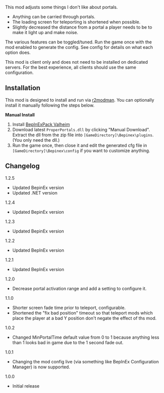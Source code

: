 This mod adjusts some things I don't like about portals.

* Anything can be carried through portals.
* The loading screen for teleporting is shortened when possible.
* Slightly decreased the distance from a portal a player needs to be to make it light up and make noise.

The various features can be toggled/tuned. Run the game once with the mod enabled to generate the config. See config for details on what each option does.

This mod is client only and does not need to be installed on dedicated servers. For the best experience, all clients should use the same configuration.

## Installation
This mod is designed to install and run via [r2modman](https://thunderstore.io/package/ebkr/r2modman/). You can optionally install it manually following the steps below.

**Manual Install**
1. Install [BepInExPack Valheim](https://valheim.thunderstore.io/package/denikson/BepInExPack_Valheim/)
2. Download latest ``ProperPortals.dll`` by clicking "Manual Download". Extract the dll from the zip file into ``[GameDirectory]\Bepinex\plugins``. (You only need the dll.)
3. Run the game once, then close it and edit the generated cfg file in ``[GameDirectory]\Bepinex\config`` if you want to customize anything.

## Changelog

1.2.5

* Updated BepinEx version
* Updated .NET version

1.2.4

* Updated BepinEx version

1.2.3

* Updated BepinEx version

1.2.2

* Updated BepInEx version

1.2.1

* Updated BepInEx version

1.2.0

* Decrease portal activation range and add a setting to configure it.

1.1.0

* Shorter screen fade time prior to teleport, configurable.
* Shortened the "fix bad position" timeout so that teleport mods which place the player at a bad Y position don't negate the effect of ths mod.

1.0.2

* Changed MinPortalTime default value from 0 to 1 because anything less than 1 looks bad in game due to the 1 second fade out.

1.0.1

* Changing the mod config live (via something like BepInEx Configuration Manager) is now supported.

1.0.0

* Initial release

